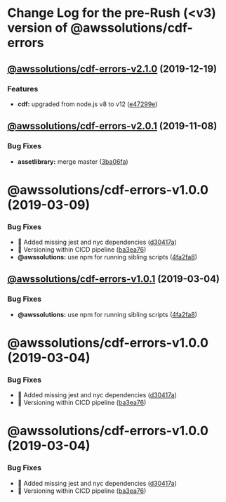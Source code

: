 # Change Log for the pre-Rush (<v3) version of @awssolutions/cdf-errors

## [@awssolutions/cdf-errors-v2.1.0](@awssolutions/cdf-errors-v2.0.1...@awssolutions/cdf-errors-v2.1.0) (2019-12-19)

### Features

- **cdf:** upgraded from node.js v8 to v12 ([e47299e](e47299ee399acf6554a0845048c4fed99251c2b1))

## [@awssolutions/cdf-errors-v2.0.1](@awssolutions/cdf-errors-v2.0.0...@awssolutions/cdf-errors-v2.0.1) (2019-11-08)

### Bug Fixes

- **assetlibrary:** merge master ([3ba06fa](3ba06fa9fc5b264ceaed0f97ccf45fab97d57a08))

# @awssolutions/cdf-errors-v1.0.0 (2019-03-09)

### Bug Fixes

- 🐛 Added missing jest and nyc dependencies ([d30417a](d30417a))
- 🐛 Versioning within CICD pipeline ([ba3ea76](ba3ea76))
- **@awssolutions:** use npm for running sibling scripts ([4fa2fa8](4fa2fa8))

## [@awssolutions/cdf-errors-v1.0.1](@awssolutions/cdf-errors-v1.0.0...@awssolutions/cdf-errors-v1.0.1) (2019-03-04)

### Bug Fixes

- **@awssolutions:** use npm for running sibling scripts ([4fa2fa8](4fa2fa8))

# @awssolutions/cdf-errors-v1.0.0 (2019-03-04)

### Bug Fixes

- 🐛 Added missing jest and nyc dependencies ([d30417a](d30417a))
- 🐛 Versioning within CICD pipeline ([ba3ea76](ba3ea76))

# @awssolutions/cdf-errors-v1.0.0 (2019-03-04)

### Bug Fixes

- 🐛 Added missing jest and nyc dependencies ([d30417a](d30417a))
- 🐛 Versioning within CICD pipeline ([ba3ea76](ba3ea76))

